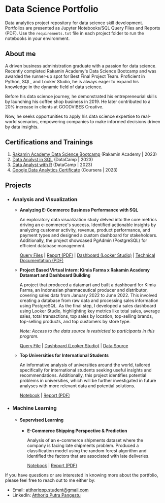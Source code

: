 # Data Science Portfolio
Data analytics project repository for data science skill development. Portfolios are presented as Jupyter Notebooks/SQL Query Files and Reports (PDF). Use the `requirements.txt` file in each project folder to run the notebooks in your environment.

## About me
A driven business administration graduate with a passion for data science. Recently completed Rakamin Academy's Data Science Bootcamp and was awarded the runner-up spot for Best Final Project Team. Proficient in Python, SQL, and Looker Studio, he is always eager to expand his knowledge in the dynamic field of data science.

Before his data science journey, he demonstrated his entrepreneurial skills by launching his coffee shop business in 2019. He later contributed to a 20% increase in clients at GOODVIBES Creative.

Now, he seeks opportunities to apply his data science expertise to real-world scenarios, empowering companies to make informed decisions driven by data insights.

## Certifications and Trainings
1. [Rakamin Academy Data Science Bootcamp](https://drive.google.com/file/d/1zNqwX1lKTFjfao6_X8dMunKTsYbvaIDx/view?usp=sharing) (Rakamin Academy | 2023)
2. [Data Analyst in SQL](https://www.datacamp.com/statement-of-accomplishment/track/5c6499cc62e40dc7db3fd07e68aa9820c70a46be) (DataCamp | 2023)
3. [Data Analyst with R](https://www.datacamp.com/statement-of-accomplishment/track/17b96eb5916fe0df8a09d43c715309af60832dc4) (DataCamp | 2023)
4. [Google Data Analytics Certificate](https://www.credly.com/badges/f1abe8c6-fe17-4214-b05d-0ab5914fa323/linked_in_profile) (Coursera | 2023)

## Projects
- ### Analysis and Visualization
  - **Analyzing E-Commerce Business Performance with SQL**
    
     An exploratory data visualization study delved into the core metrics driving an e-commerce's success. Identified actionable insights by analyzing customer activity, revenue, product performance, and payment types and designed a custom dashboard for stakeholders. Additionally, the project showcased PgAdmin (PostgreSQL) for efficient database management.
    
    [Query Files](https://github.com/atthoriqpp/data_science_portfolio/tree/main/analyzing_e-commerce_business_performance_with_sql/query_files) | [Report (PDF)](https://github.com/atthoriqpp/data_science_portfolio/blob/main/analyzing_e-commerce_business_performance_with_sql/Final%20Report_Analyzing%20eCommerce%20Business%20Performance%20with%20SQL_Atthoriq%20Putra%20Pangestu.pdf) | [Dashboard (Looker Studio)](https://lookerstudio.google.com/reporting/cac6363e-b9f8-4dee-a528-de7dd58ba502) | [Technical Documentation (PDF)](https://github.com/atthoriqpp/data_science_portfolio/blob/main/analyzing_e-commerce_business_performance_with_sql/Documentation_Analyzing%20eCommerce%20Business%20Performance%20with%20SQL_Atthoriq%20Putra%20Pangestu.pdf)
  
  - **Project Based Virtual Intern: Kimia Farma x Rakamin Academy Datamart and Dashboard Building**
    
     A project that produced a datamart and built a dashboard for Kimia Farma, an Indonesian pharmaceutical producer and distributor, covering sales data from January 2022 to June 2022. This involved creating a database from raw data and processing sales information using PostgreSQL. As the final step, I developed a sales dashboard using Looker Studio, highlighting key metrics like total sales, average sales, total transactions, top sales by location, top-selling brands, top-selling products, and top customers by store type.

    *Note: Access to the data source is restricted to participants in this program.*
    
    [Query File](https://github.com/atthoriqpp/data_science_portfolio/blob/8ea91e56b9b31a4de61c8304290b8b02324a1393/project_based_virtual_intern_kimia_farma_x_rakamin_academy_datamart_and_dashboard_building/KimiaFarma_SalesQuery.sql) | [Dashboard (Looker Studio)](https://lookerstudio.google.com/reporting/abbcaf17-8598-415d-8988-15aea76160fc) | [Data Source](https://www.rakamin.com/virtual-internship-experience/kimiafarma-big-data-analytics-virtual-internship-program)

  - **Top Universities for International Students**
    
    An informative analysis of universities around the world, tailored specifically for international students seeking useful insights and recommendations. Additionally, this project identifies potential problems in universities, which will be further investigated in future analyses with more relevant data and potential solutions.
    
    [Notebook](https://github.com/atthoriqpp/data_science_portfolio/blob/main/global_university_rankings_2023/top-universities-for-international-students.ipynb) | [Report (PDF)](https://github.com/atthoriqpp/data_analytics_portfolios/blob/main/global_university_rankings_2023/Global%20University%20Rankings%202023%20Analysis.pdf)
    
- ### Machine Learning
  - #### Supervised Learning
    - **E-Commerce Shipping Perspective & Prediction**
    
       Analysis of an e-commerce shipments dataset where the company is facing late shipments problem. Produced a classification model using the random forest algorithm and identified the factors that are associated with late deliveries.

      [Notebook](https://github.com/atthoriqpp/data_science_portfolio/blob/main/e-commerce_shipping_prediction/e-commerce-shipment-perspective-prediction.ipynb) | [Report (PDF)](https://github.com/atthoriqpp/data_analytics_portfolios/blob/main/e-commerce_shipping_prediction/E-Commerce%20Shipment%20Prediction.pdf)
   
If you have questions or are interested in knowing more about the portfolio, please feel free to reach out to me either by:
- Email: atthoriqpp.student@gmail.com
- LinkedIn: [Atthoriq Putra Pangestu](https://www.linkedin.com/in/atthoriqputra/)
